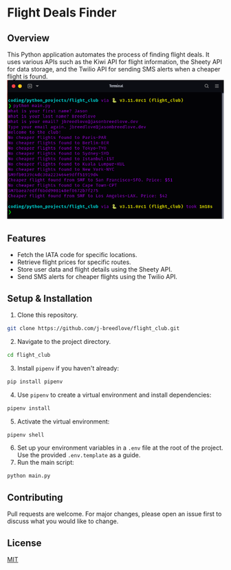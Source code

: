 # Flight Deals Finder

## Overview

This Python application automates the process of finding flight deals. It uses various APIs such as the Kiwi API for
flight information, the Sheety API for data storage, and the Twilio API for sending SMS alerts when a cheaper flight is
found.
![flight_club.png](flight_club.png)

## Features

- Fetch the IATA code for specific locations.
- Retrieve flight prices for specific routes.
- Store user data and flight details using the Sheety API.
- Send SMS alerts for cheaper flights using the Twilio API.

## Setup & Installation

1. Clone this repository.

```bash
git clone https://github.com/j-breedlove/flight_club.git
```

2. Navigate to the project directory.

```bash
cd flight_club
```

3. Install `pipenv` if you haven't already:

```bash
pip install pipenv
```

4. Use `pipenv` to create a virtual environment and install dependencies:

```bash
pipenv install
```

5. Activate the virtual environment:

```bash
pipenv shell
```

6. Set up your environment variables in a `.env` file at the root of the project. Use the provided `.env.template` as a
   guide.
7. Run the main script:

```bash
python main.py
```

## Contributing

Pull requests are welcome. For major changes, please open an issue first to discuss what you would like to change.

## License

[MIT](https://choosealicense.com/licenses/mit/)
